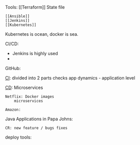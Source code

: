 Tools: 
	[[Terraform]]
		State file
		
	[[Ansible]]
	[[Jenkins]]
	[[Kubernetes]]


	
	
	
Kubernetes is ocean, docker is sea.

	
CI/CD:

- Jenkins is highly used 
- 
GitHub:
	

[CI](..\..\..\CI.md):
	divided into 2 parts
	checks 
	app dynamics  - application level
	
	

[CD](..\CI-CD\CI-CD.md):
Microservices 
	
	Netflix: Docker images
		microservices 
			
	Amazon:
Java Applications in Papa Johns:

	CR: new feature / bugs fixes

deploy tools:
